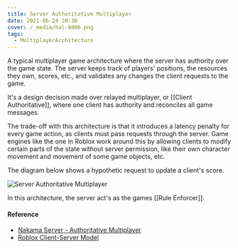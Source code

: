 ```yaml
---
title: Server Authoritative Multiplayer
date: 2021-06-24 20:30
cover: /_media/hal-9000.png
tags:
  - MultiplayerArchitecture
---
```


A typical multiplayer game architecture where the server has authority over the game state. The server keeps track of players' positions, the resources they own, scores, etc., and validates any changes the client requests to the game.
 
It's a design decision made over relayed multiplayer, or [[Client Authoritative]], where one client has authority and reconciles all game messages.
 
The trade-off with this architecture is that it introduces a latency penalty for every game action, as clients must pass requests through the server. Game engines like the one in Roblox work around this by allowing clients to modify certain parts of the state without server permission, like their own character movement and movement of some game objects, etc.

The diagram below shows a hypothetic request to update a client's score.

![Server Authoritative Multiplayer](/_media/server-auth.png)

In this architecture, the server act's as the games [[Rule Enforcer]].

#### Reference
  
* [Nakama Server - Authoritative Multiplayer](https://heroiclabs.com/docs/gameplay-multiplayer-server-multiplayer/)
* [Roblox Client-Server Model](https://developer.roblox.com/en-us/articles/Roblox-Client-Server-Model)
